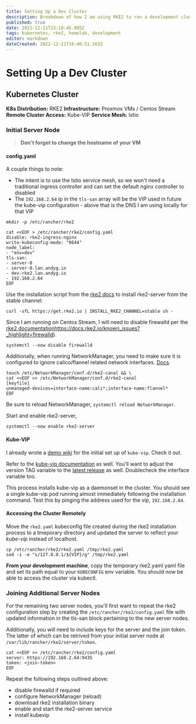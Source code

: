 ```yaml
---
title: Setting Up a Dev Cluster
description: Breakdown of how I am using RKE2 to run a development cluster in my homelab. 
published: true
date: 2022-12-21T23:18:45.095Z
tags: kubernetes, rke2, homelab, development
editor: markdown
dateCreated: 2022-12-21T16:46:51.163Z
---
```


# Setting Up a Dev Cluster

## Kubernetes Cluster

**K8s Distribution:** RKE2
**Infrastructure:** Proxmox VMs / Centos Stream 
**Remote Cluster Access:** Kube-VIP
**Service Mesh:** Istio 

### Initial Server Node

> **Don't forget to change the hostname of your VM**

#### config.yaml

A couple things to note: 

- The intent is to use the Istio service mesh, so we won't need a traditional ingress controller and can set the default nginx controller to disabled
- The `192.168.2.64` ip in the `tls-san` array will be the VIP used in future the kube-vip configuration - above that is the DNS I am using locally for that VIP

```
mkdir -p /etc/rancher/rke2

cat <<EOF > /etc/rancher/rke2/config.yaml
disable: rke2-ingress-nginx
write-kubeconfig-mode: "0644"
node_label: 
- "env=dev"
tls-san:
- server-0
- server-0.lan.andyg.io
- dev-rke2.lan.andyg.io
- 192.168.2.64
EOF
```

Use the installation script from the [rke2 docs](https://docs.rke2.io/upgrade/manual_upgrade?_highlight=channe#release-channels) to install rke2-server from the stable channel: 

```
curl -sfL https://get.rke2.io | INSTALL_RKE2_CHANNEL=stable sh -
```

Since I am running on Centos Stream, I will need to disable firewalld per the 
[rke2 documentation](/kubernetes/rke2/config-network-manager)https://docs.rke2.io/known_issues?_highlight=firewalld).

```
systemctl --now disable firewalld
```

Additionally, when running NetworkManager, you need to make sure it is configured to ignore calico/flannel related network interfaces. [Docs](https://docs.rke2.io/known_issues?_highlight=firewalld#networkmanager).

```
touch /etc/NetworkManager/conf.d/rke2-canal && \
cat <<EOF >> /etc/NetworkManager/conf.d/rke2-canal
[keyfile]
unmanaged-devices=interface-name:cali*;interface-name:flannel*
EOF
```

Be sure to reload NetworkManager, `systemctl reload NetworkManager`.

Start and enable rke2-server,

```
systemctl --now enable rke2-server
```

#### Kube-VIP

I already wrote a [demo wiki](https://github.com/andygodish/wikijs-storage/blob/main/kubernetes/kube-vip/kubevip-demo.md) for the initial set up of `kube-vip`. Check it out. 

Refer to the [kube-vip documentation](https://kube-vip.io/) as well. You'll want to adjust the version TAG variable to the [latest release](https://github.com/kube-vip/kube-vip/releases) as well. Doublecheck the interface variable too.

This process installs kube-vip as a daemonset in the cluster. You should see a single kube-vip pod running almost immediately following the installation command. Test this by pinging the address used for the vip, `192.168.2.64`.

#### Accessing the Cluster Remotely

Move the `rke2.yaml` kubeconfig file created during the rke2 installation process to a tmeporary directory and updated the server to reflect your *kube-vip* instead of localhost. 

```
cp /etc/rancher/rke2/rke2.yaml /tmp/rke2.yaml
sed -i -e "s/127.0.0.1/${VIP}/g" /tmp/rke2.yaml
```

**From your development machine**, copy the temporary rke2.yaml yaml file and set its path equal to your `KUBECONFIG` env variable. You should now be able to access the cluster via kubectl.  

### Joining Additional Server Nodes

For the remaining two server nodes, you'll first want to repeat the rke2 configuration step by creating the `/etc/rancher/rke2/config.yaml` file with updated information in the tls-san block pertaining to the new server nodes. 

Additionally, you will need to include keys for the server and the join token. The latter of which can be retrived from your initial server node at `/var/lib/rancher/rke2/server/token`.

```
cat <<EOF >> /etc/rancher/rke2/config.yaml
server: https://192.168.2.64:9435
token: <join-token>
EOF
```

Repeat the following steps outlined above: 
- disable firewalld if required
- configure NetworkManager (reload)
- download rke2 installation binary
- enable and start the rke2-server service
- install kubevip
